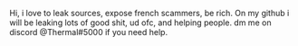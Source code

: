 Hi, i love to leak sources, expose french scammers, be rich. On my github i will be leaking lots of good shit, ud ofc, and helping people. dm me on discord @Thermal#5000 if you need help. 
